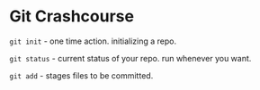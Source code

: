 # Git Crashcourse

`git init` - one time action. initializing a repo.

`git status` - current status of your repo. run whenever you want.

`git add` - stages files to be committed.


